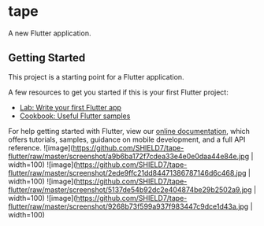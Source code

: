 # tape

A new Flutter application.

## Getting Started

This project is a starting point for a Flutter application.

A few resources to get you started if this is your first Flutter project:

- [Lab: Write your first Flutter app](https://flutter.dev/docs/get-started/codelab)
- [Cookbook: Useful Flutter samples](https://flutter.dev/docs/cookbook)

For help getting started with Flutter, view our
[online documentation](https://flutter.dev/docs), which offers tutorials,
samples, guidance on mobile development, and a full API reference.
![image](https://github.com/SHIELD7/tape-flutter/raw/master/screenshot/a9b6ba172f7cdea33e4e0e0daa44e84e.jpg | width=100)
![image](https://github.com/SHIELD7/tape-flutter/raw/master/screenshot/2ede9ffc21dd84471386787146d6c468.jpg | width=100)
![image](https://github.com/SHIELD7/tape-flutter/raw/master/screenshot/5137de54b92dc2e404874be29b2502a9.jpg | width=100)
![image](https://github.com/SHIELD7/tape-flutter/raw/master/screenshot/9268b73f599a937f983447c9dce1d43a.jpg | width=100)

